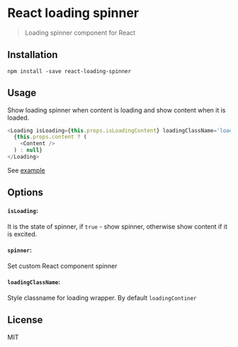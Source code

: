 # React loading spinner

> Loading spinner component for React

## Installation

```
npm install -save react-loading-spinner
```

## Usage

Show loading spinner when content is loading and show content when it is loaded.

```js
<Loading isLoading={this.props.isLoadingContent} loadingClassName='loading' spinner={Spinner}>
  {this.props.content ? (
    <Content />
  ) : null}
</Loading>
```

See [example](https://github.com/boyarskiy/react-loading-spinner/tree/master/example)

## Options

#### `isLoading`:

It is the state of spinner, if ```true``` - show spinner, otherwise show content if it is excited.

#### `spinner`:

Set custom React component spinner

#### `loadingClassName`:

Style classname for loading wrapper. By default ```loadingContiner```

## License

MIT
